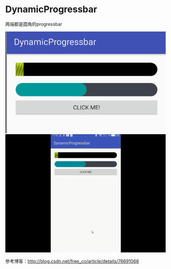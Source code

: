 # DynamicProgressbar

两端都是圆角的progressbar

![image](https://github.com/lizhongze123/DynamicProgressbar/blob/master/test1.png)
![image](https://github.com/lizhongze123/DynamicProgressbar/blob/master/test.gif)

参考博客：http://blog.csdn.net/free_co/article/details/76691066
